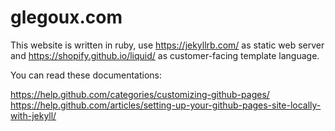 # glegoux.com

This website is written in ruby, use https://jekyllrb.com/ as static web server and https://shopify.github.io/liquid/ as customer-facing template language.

You can read these documentations:

https://help.github.com/categories/customizing-github-pages/  
https://help.github.com/articles/setting-up-your-github-pages-site-locally-with-jekyll/

